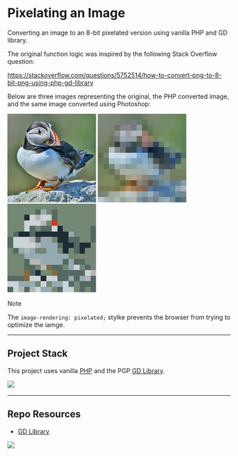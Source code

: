 # Pixelating an Image

Converting an image to an 8-bit pixelated version using vanilla PHP and GD library.

The original function logic was inspired by the following Stack Overflow question:

https://stackoverflow.com/questions/5752514/how-to-convert-png-to-8-bit-png-using-php-gd-library

Below are three images representing the original, the PHP converted image, and the same image converted using Photoshop:

<img src="bird.jpg" width="200" style="image-rendering: pixelated;">
<img src="bird-pixelated.gif" width="200" style="image-rendering: pixelated;">
<img src="bird-converted.png" width="200" style="image-rendering: pixelated;">

> [!NOTE]  
> The `image-rendering: pixelated;` stylke prevents the browser from trying to optimize the iamge.

---

## Project Stack

This project uses vanilla [PHP](https://www.php.net/) and the PGP [GD Library](https://www.php.net/manual/en/book.image.php).

<img src="https://console.codeadam.ca/api/image/php" width="60">

---

## Repo Resources

* [GD Library](https://www.php.net/manual/en/book.image.php)

<a href="https://codeadam.ca">
<img src="https://cdn.codeadam.ca/images@1.0.0/codeadam-logo-coloured-horizontal.png" width="200">
</a>
